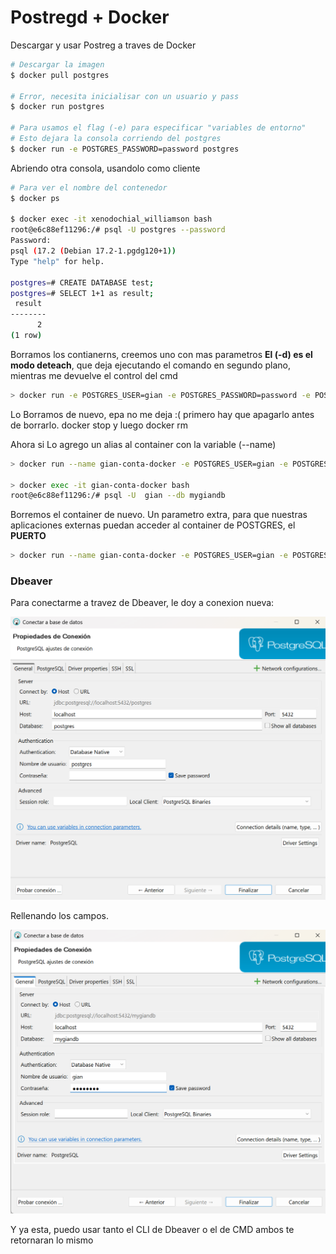 # Postregd + Docker

Descargar y usar Postreg a traves de Docker

```sh
# Descargar la imagen
$ docker pull postgres

# Error, necesita inicialisar con un usuario y pass
$ docker run postgres

# Para usamos el flag (-e) para especificar "variables de entorno"
# Esto dejara la consola corriendo del postgres
$ docker run -e POSTGRES_PASSWORD=password postgres
```

Abriendo otra consola, usandolo como cliente

```sh
# Para ver el nombre del contenedor
$ docker ps

$ docker exec -it xenodochial_williamson bash
root@e6c88ef11296:/# psql -U postgres --password
Password:
psql (17.2 (Debian 17.2-1.pgdg120+1))
Type "help" for help.

postgres=# CREATE DATABASE test;
postgres=# SELECT 1+1 as result;
 result
--------
      2
(1 row)
```

Borramos los contianerns, creemos uno con mas parametros
**El (-d) es el modo deteach**, que deja ejecutando el comando en segundo plano, mientras me devuelve el control del cmd

```sh
> docker run -e POSTGRES_USER=gian -e POSTGRES_PASSWORD=password -e POSTGRES_DB=mygiandb -d postgres
```
Lo Borramos de nuevo, epa no me deja :( primero hay que apagarlo antes de borrarlo. docker stop y luego docker rm

Ahora si
Lo agrego un alias al container con la variable (--name)
```sh
> docker run --name gian-conta-docker -e POSTGRES_USER=gian -e POSTGRES_PASSWORD=password -e POSTGRES_DB=mygiandb -d postgres

> docker exec -it gian-conta-docker bash
root@e6c88ef11296:/# psql -U  gian --db mygiandb
```

Borremos el container de nuevo.
Un parametro extra, para que nuestras aplicaciones externas puedan acceder al container de POSTGRES, el **PUERTO**

```sh
> docker run --name gian-conta-docker -e POSTGRES_USER=gian -e POSTGRES_PASSWORD=password -e POSTGRES_DB=mygiandb -p 5432:5432 -d postgres
```

### Dbeaver

Para conectarme a travez de Dbeaver, le doy a conexion nueva:

![alt text](img/001.png)

Rellenando los campos.

![alt text](img/002.png)

Y ya esta, puedo usar tanto el CLI de Dbeaver o el de CMD ambos te retornaran lo mismo


